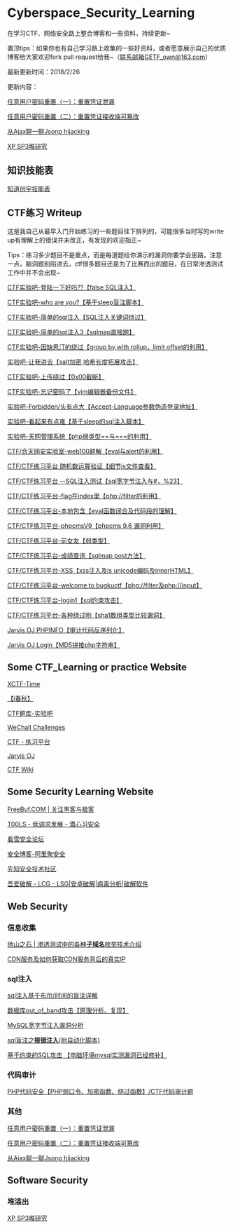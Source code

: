 # Cyberspace_Security_Learning
在学习CTF、网络安全路上整合博客和一些资料，持续更新~

置顶tips：如果你也有自己学习路上收集的一些好资料，或者愿意展示自己的优质博客给大家欢迎fork  pull request给我~（联系邮箱GETF_own@163.com）

最新更新时间：2018/2/26

更新内容：

[任意用户密码重置（一）：重置凭证泄漏](http://www.freebuf.com/articles/web/160883.html)

[任意用户密码重置（二）：重置凭证接收端可篡改](http://www.freebuf.com/articles/database/161495.html)           

[从Ajax聊一聊Jsonp hijacking](http://blog.csdn.net/wy_97/article/details/79219203)    

[XP SP3堆研究](https://bbs.ichunqiu.com/thread-33885-1-1.html)

## 知识技能表

[知道创宇技能表](http://blog.knownsec.com/Knownsec_RD_Checklist/)



## CTF练习 Writeup

这是我自己从最早入门开始练习的一些题目往下排列的，可能很多当时写的write up有理解上的错误并未改正，有发现的欢迎指正~

Tips：练习多少题目不是重点，而是每道题给你演示的漏洞你要学会思路，注意一点，脑洞题别陷进去，ctf很多题目还是为了比赛而出的题目，在日常渗透测试工作中并不会出现~

[CTF实验吧-登陆一下好吗??【false SQL注入】](http://blog.csdn.net/wy_97/article/details/75635661)

[CTF实验吧-who are you?【基于sleep盲注脚本】](http://blog.csdn.net/wy_97/article/details/75643252)

[CTF实验吧-简单的sql注入【SQL注入关键词绕过】](http://blog.csdn.net/wy_97/article/details/75660870)

[CTF实验吧-简单的sql注入3【sqlmap直接跑】](http://blog.csdn.net/wy_97/article/details/75911429)

[CTF实验吧-因缺思汀的绕过【group by,with rollup，limit offset的利用】](http://blog.csdn.net/wy_97/article/details/76085575)

[实验吧-让我进去【salt加密 哈希长度拓展攻击】](http://blog.csdn.net/wy_97/article/details/76269819)

[CTF实验吧-上传绕过【0x00截断】](http://blog.csdn.net/wy_97/article/details/76549405)                     

[CTF实验吧-忘记密码了【vim编辑器备份文件】](http://blog.csdn.net/wy_97/article/details/76559354)

[实验吧-Forbidden/头有点大【Accept-Language参数伪造登录地址】](http://blog.csdn.net/wy_97/article/details/76690267)                     

[实验吧-看起来有点难【基于sleep的sql注入脚本】](http://blog.csdn.net/wy_97/article/details/76715187)

[实验吧-天网管理系统【php弱类型==与===的利用】](http://blog.csdn.net/wy_97/article/details/76849665)

[CTF/合天网安实验室-web100题解【eval与alert的利用】](http://blog.csdn.net/wy_97/article/details/77198391)

[CTF/CTF练习平台 随机数运算验证【细节js文件查看】](http://blog.csdn.net/wy_97/article/details/77206959)

[CTF/CTF练习平台 --SQL注入测试【sql宽字节注入与#，%23】](http://blog.csdn.net/wy_97/article/details/77407328)

[CTF/CTF练习平台-flag在index里【php://filter的利用】](http://blog.csdn.net/wy_97/article/details/77431111)

[CTF/CTF练习平台-本地包含【eval函数闭合及代码段的理解】](http://blog.csdn.net/wy_97/article/details/77452939)

[CTF/CTF练习平台-phpcmsV9【phpcms 9.6 漏洞利用】](http://blog.csdn.net/wy_97/article/details/77689031)

[CTF/CTF练习平台-前女友【弱类型】](http://blog.csdn.net/wy_97/article/details/77712980)

[CTF/CTF练习平台-成绩查询【sqlmap post方法】](http://blog.csdn.net/wy_97/article/details/77720307)

[CTF/CTF练习平台-XSS【xss注入及js unicode编码及innerHTML】](http://blog.csdn.net/wy_97/article/details/77755098)

[CTF/CTF练习平台-welcome to bugkuctf【php://filter及php://input】](http://blog.csdn.net/wy_97/article/details/77771026)

[CTF/CTF练习平台-login1【sql约束攻击】](http://blog.csdn.net/wy_97/article/details/77983801)

[CTF/CTF练习平台-各种绕过哟【sha1数组类型比较漏洞】](http://blog.csdn.net/wy_97/article/details/77984374)

[Jarvis OJ PHPINFO【审计代码反序列化】](http://blog.csdn.net/wy_97/article/details/78430690)                     

[Jarvis OJ Login【MD5拼接php字符串】](http://blog.csdn.net/wy_97/article/details/78460502)



## Some CTF_Learning or practice Website

[XCTF-Time](https://usercenter.xctf.org.cn/)

[【i春秋】](https://www.ichunqiu.com/)

[CTF题库-实验吧](http://www.shiyanbar.com/ctf/practice)

[WeChall Challenges](http://www.wechall.net/challs)

[CTF - 练习平台](http://123.206.31.85/challenges)

[Jarvis OJ](https://www.jarvisoj.com/)

[CTF Wiki](https://ctf-wiki.github.io/ctf-wiki/)

## Some Security Learning Website

[FreeBuf.COM | 关注黑客与极客](http://www.freebuf.com/)

[T00LS - 低调求发展 - 潜心习安全](https://www.t00ls.net/)

[看雪安全论坛](https://bbs.pediy.com/)

[安全博客-阿里聚安全](https://jaq.alibaba.com/community/index.htm?spm=a313e.7768735.1000000.6.a0f5dc3sdr0ew)

[先知安全技术社区](https://xianzhi.aliyun.com/forum/)

[吾爱破解 - LCG - LSG|安卓破解|病毒分析|破解软件](https://www.52pojie.cn/)



## Web Security

### 信息收集

[他山之石 | 渗透测试中的各种**子域名**枚举技术介绍](http://www.freebuf.com/web/154809.html)

[CDN服务及如何获取CDN服务背后的真实IP](http://blog.csdn.net/wy_97/article/details/79079381)

### sql注入

[sql注入基于布尔/时间的盲注详解](http://blog.csdn.net/wy_97/article/details/78169623)

[数据库out_of_band攻击【原理分析、复现】](http://blog.csdn.net/wy_97/article/details/79094001)

[MySQL宽字节注入漏洞分析](http://blog.csdn.net/wy_97/article/details/77389088)

[sql盲注之**报错注入**(附自动化脚本)](http://www.freebuf.com/column/158705.html)

[基于约束的SQL攻击 【电脑环境mysql实测漏洞已经修补】](http://blog.csdn.net/wy_97/article/details/77972375)

### 代码审计

[PHP代码安全【PHP弱口令、加密函数、绕过函数】/CTF代码审计题](http://blog.csdn.net/wy_97/article/details/79088218)

### 其他

[任意用户密码重置（一）：重置凭证泄漏](http://www.freebuf.com/articles/web/160883.html)

[任意用户密码重置（二）：重置凭证接收端可篡改](http://www.freebuf.com/articles/database/161495.html)           

[从Ajax聊一聊Jsonp hijacking](http://blog.csdn.net/wy_97/article/details/79219203)               



## Software Security

### 堆溢出

[XP SP3堆研究](https://bbs.ichunqiu.com/thread-33885-1-1.html)



